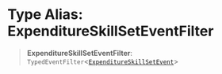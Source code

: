 # Type Alias: ExpenditureSkillSetEventFilter

> **ExpenditureSkillSetEventFilter**: `TypedEventFilter`\<[`ExpenditureSkillSetEvent`](ExpenditureSkillSetEvent.md)\>
